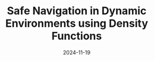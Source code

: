 ---
title: "Safe Navigation in Dynamic Environments using Density Functions"
collection: publications
category: manuscripts
permalink: /publication/2024-11-19-dynamic-safe-navigation-density-functions
excerpt: 'This work uses density functions for safe navigation in dynamic environments. The dynamic environment consists of time-varying obstacles as well as time-varying target sets. We propose an analytical construction of time-varying density functions to solve these navigation problems. The proposed approach leads to a time-varying feedback controller obtained as a positive gradient of the density function. Check out the project at https://github.com/sriram-2502/time_varying_density'
date: 2024-11-19
venue: 'arXiv'
# slidesurl: ''
paperurl: 'https://arxiv.org/abs/2411.12206'
citation: 'Sriram S. K. S. Narayanan, Joseph Moyalan, Umesh Vaidya (2024). "Safe Navigation in Dynamic Environments using Density Functions." <i> submitted to IEEE Transactions on Automatic Control Letters</i>.'
---